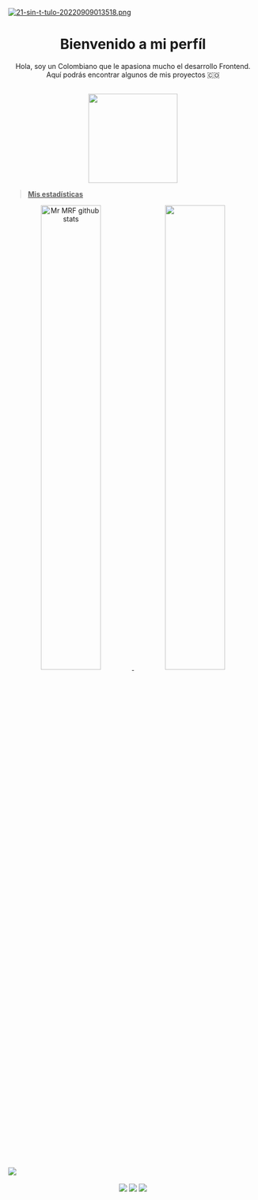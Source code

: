 [![21-sin-t-tulo-20220909013518.png](https://i.postimg.cc/W4F23HMZ/21-sin-t-tulo-20220909013518.png)](https://postimg.cc/QBDLYSYN)

<h1 align="center">Bienvenido a mi perfíl</h1>
<p align="center">Hola, soy un Colombiano que le apasiona mucho el desarrollo Frontend. Aquí podrás encontrar algunos de mis proyectos 🇨🇴</p>


##


<div align="center">
  <a href="https://github.com/XGilmar">
  
  <img height="180em" src="https://github-readme-stats.vercel.app/api/top-langs/?username=XGilmar&layout=compact&langs_count=7&hide_border=true&title_color=00bfbf&text_color=00bfbf&bg_color=0d1117"/> 
 
</div>  

> **<p>Mis estadísticas</p>**


<div align="center">  
  <img width="49%" height="auto" src="https://github-readme-stats.vercel.app/api?username=XGilmar&show_icons=true&count_private=true&hide_border=true&title_color=00bfbf&icon_color=00bfbf&text_color=c9d1d9&bg_color=0d1117" alt="Mr MRF github stats"/> 
 
  <img width="49%" height="auto" src="https://github-readme-streak-stats.herokuapp.com/?user=XGilmar&theme=black-ice&hide_border=true&stroke=0000&background=0D1117&ring=00bfbf&fire=00bfbf&currStreakLabel=00bfbf"/>
</div>

##

<div>
<a href="https://visitcount.itsvg.in">
  <img src="https://visitcount.itsvg.in/api?id=XGilmar&label=Visitors&color=12&icon=5&pretty=true" />
</a>
</div>
<br>
<div align="center"> 
  <a href="https://www.tiktok.com/@bzz_program?_t=8VaEudWRNYb&_r=1" target="_blank"><img src="https://img.shields.io/badge/TikTok-000000?style=for-the-badge&logo=tiktok&logoColor=white" target="_blank"></a> 
  <a href="mailto:gilmar01eduardo@gmail.com"><img src="https://img.shields.io/badge/-Gmail-%23333?style=for-the-badge&logo=gmail&logoColor=white" target="_blank"></a>
  <a href="https://www.linkedin.com/in/gilmarescudero" target="_blank"><img src="https://img.shields.io/badge/-LinkedIn-%230077B5?style=for-the-badge&logo=linkedin&logoColor=white" target="_blank"></a> 
</div>

